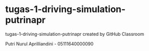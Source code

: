 # tugas-1-driving-simulation-putrinapr
tugas-1-driving-simulation-putrinapr created by GitHub Classroom

Putri Nurul Aprilliandini - 05111640000090
